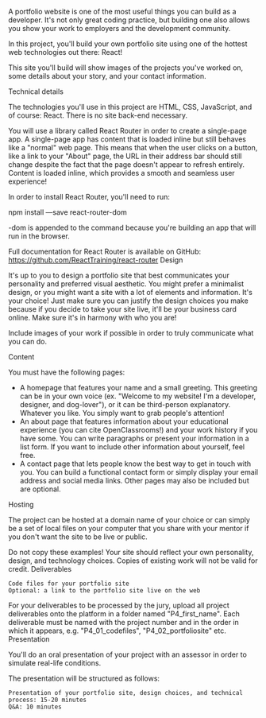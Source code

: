 A portfolio website is one of the most useful things you can build as a developer. It's not only great coding practice, but building one also allows you show your work to employers and the development community.

In this project, you'll build your own portfolio site using one of the hottest web technologies out there: React!

This site you'll build will show images of the projects you've worked on, some details about your story, and your contact information.

Technical details

The technologies you'll use in this project are HTML, CSS, JavaScript, and of course: React. There is no site back-end necessary.

You will use a library called React Router in order to create a single-page app. A single-page app has content that is loaded inline but still behaves like a "normal" web page. This means that when the user clicks on a button, like a link to your "About" page, the URL in their address bar should still change despite the fact that the page doesn't appear to refresh entirely. Content is loaded inline, which provides a smooth and seamless user experience!

In order to install React Router, you'll need to run:

npm install —save react-router-dom

-dom  is appended to the command because you're building an app that will run in the browser.

Full documentation for React Router is available on GitHub: https://github.com/ReactTraining/react-router
Design

It's up to you to design a portfolio site that best communicates your personality and preferred visual aesthetic. You might prefer a minimalist design, or you might want a site with a lot of elements and information. It's your choice! Just make sure you can justify the design choices you make because if you decide to take your site live, it'll be your business card online. Make sure it's in harmony with who you are!

Include images of your work if possible in order to truly communicate what you can do. 

Content

You must have the following pages:

  - A homepage that features your name and a small greeting. This greeting can be in your own voice (ex. "Welcome to my website! I'm a developer, designer, and dog-lover"), or it can be third-person explanatory. Whatever you like. You simply want to grab people's attention!
  - An about page that features information about your educational experience (you can cite OpenClassrooms!) and your work history if you have some. You can write paragraphs or present your information in a list form. If you want to include other information about yourself, feel free.
  - A contact page that lets people know the best way to get in touch with you. You can build a functional contact form or simply display your email address and social media links.
    Other pages may also be included but are optional.

Hosting

The project can be hosted at a domain name of your choice or can simply be a set of local files on your computer that you share with your mentor if you don't want the site to be live or public.



Do not copy these examples! Your site should reflect your own personality, design, and technology choices. Copies of existing work will not be valid for credit.
Deliverables

    Code files for your portfolio site
    Optional: a link to the portfolio site live on the web

For your deliverables to be processed by the jury, upload all project deliverables onto the platform in a folder named "P4_first_name". Each deliverable must be named with the project number and in the order in which it appears, e.g. "P4_01_codefiles", "P4_02_portfoliosite" etc. 
Presentation

You'll do an oral presentation of your project with an assessor in order to simulate real-life conditions.

The presentation will be structured as follows:

    Presentation of your portfolio site, design choices, and technical process: 15-20 minutes
    Q&A: 10 minutes

